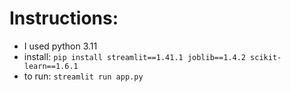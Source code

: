 # Instructions:
- I used python 3.11
- install: `pip install streamlit==1.41.1 joblib==1.4.2 scikit-learn==1.6.1`
- to run: `streamlit run app.py`